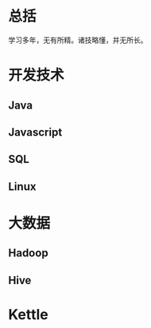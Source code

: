 # 总括
学习多年，无有所精。诸技略懂，并无所长。

# 开发技术

## Java

## Javascript

## SQL

## Linux

# 大数据

## Hadoop

## Hive

# Kettle


